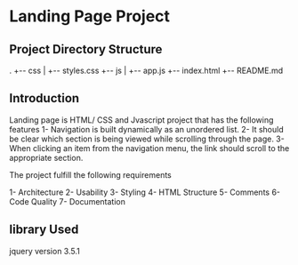 # Landing Page Project

## Project Directory Structure
.
+-- css
|   +-- styles.css
+-- js
|   +-- app.js
+-- index.html
+-- README.md


## Introduction

Landing page is HTML/ CSS and Jvascript project that has the following features
1- Navigation is built dynamically as an unordered list.
2- It should be clear which section is being viewed while scrolling through the page. 
3- When clicking an item from the navigation menu, the link should scroll to the appropriate section.

The project fulfill the following requirements

1- Architecture
2- Usability
3- Styling
4- HTML Structure
5- Comments
6- Code Quality
7- Documentation

## library Used
jquery version 3.5.1
